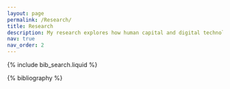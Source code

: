 ```yaml
---
layout: page
permalink: /Research/
title: Research
description: My research explores how human capital and digital technologies can be useful in enabling collaboration within organizations. With organizational structures displaying signs of increasing decentralization, it has become important to understand alternatives to managerial hierarchies for coordinating activities within organizations. I address this through my research by studying the interplay of structure, human capital, and digital technologies, using quantitative methods applied to novel granular archival data on organization design. I also study the impact these dynamics have on performance, especially after key organizational events such as mergers and acquisitions (M&A).
nav: true
nav_order: 2
---
```


<!-- _pages/research.md -->




<!-- Bibsearch Feature -->

{% include bib_search.liquid %}

<div class="publications">

{% bibliography %}

</div>

